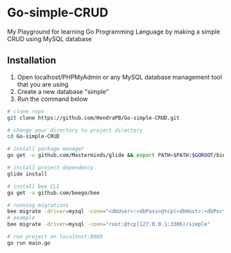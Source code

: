 # Go-simple-CRUD
My Playground for learning Go Programming Language by making a simple CRUD using MySQL database

## Installation
1. Open localhost/PHPMyAdmin or any MySQL database management tool that you are using
2. Create a new database "simple"
3. Run the command below
``` bash
# clone repo
git clone https://github.com/HendraPB/Go-simple-CRUD.git

# change your directory to project directory
cd Go-simple-CRUD

# install package manager
go get -u github.com/Masterminds/glide && export PATH=$PATH:$GOROOT/bin:$GOPATH/bin

# install project dependency
glide install

# install bee CLI
go get -u github.com/beego/bee

# running migrations
bee migrate -driver=mysql -conn="<dbUser>:<dbPass>@tcp(<dbHost>:<dbPort>)/<dbName>"
# example
bee migrate -driver=mysql -conn="root:@tcp(127.0.0.1:3306)/simple"

# run project on localhost:8080
go run main.go
```
